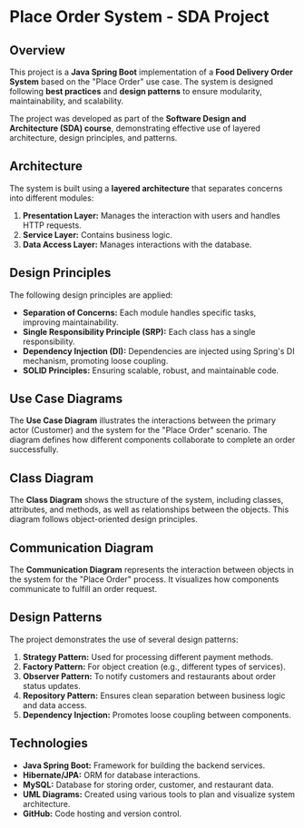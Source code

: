 # Place Order System - SDA Project

## Overview

This project is a **Java Spring Boot** implementation of a **Food Delivery Order System** based on the "Place Order" use case. The system is designed following **best practices** and **design patterns** to ensure modularity, maintainability, and scalability.

The project was developed as part of the **Software Design and Architecture (SDA) course**, demonstrating effective use of layered architecture, design principles, and patterns.

## Architecture

The system is built using a **layered architecture** that separates concerns into different modules:

1. **Presentation Layer:** Manages the interaction with users and handles HTTP requests.
2. **Service Layer:** Contains business logic.
3. **Data Access Layer:** Manages interactions with the database.

## Design Principles

The following design principles are applied:

- **Separation of Concerns:** Each module handles specific tasks, improving maintainability.
- **Single Responsibility Principle (SRP):** Each class has a single responsibility.
- **Dependency Injection (DI):** Dependencies are injected using Spring's DI mechanism, promoting loose coupling.
- **SOLID Principles:** Ensuring scalable, robust, and maintainable code.

## Use Case Diagrams

The **Use Case Diagram** illustrates the interactions between the primary actor (Customer) and the system for the "Place Order" scenario. The diagram defines how different components collaborate to complete an order successfully.

## Class Diagram

The **Class Diagram** shows the structure of the system, including classes, attributes, and methods, as well as relationships between the objects. This diagram follows object-oriented design principles.

## Communication Diagram

The **Communication Diagram** represents the interaction between objects in the system for the "Place Order" process. It visualizes how components communicate to fulfill an order request.

## Design Patterns

The project demonstrates the use of several design patterns:

1. **Strategy Pattern:** Used for processing different payment methods.
2. **Factory Pattern:** For object creation (e.g., different types of services).
3. **Observer Pattern:** To notify customers and restaurants about order status updates.
4. **Repository Pattern:** Ensures clean separation between business logic and data access.
5. **Dependency Injection:** Promotes loose coupling between components.

## Technologies

- **Java Spring Boot:** Framework for building the backend services.
- **Hibernate/JPA:** ORM for database interactions.
- **MySQL:** Database for storing order, customer, and restaurant data.
- **UML Diagrams:** Created using various tools to plan and visualize system architecture.
- **GitHub:** Code hosting and version control.

